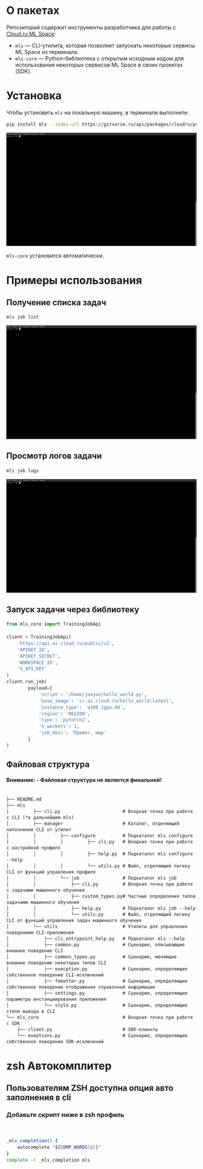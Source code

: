 # О пакетах

Репозиторий содержит инструменты разработчика для работы с [Cloud.ru ML Space](https://cloud.ru/docs/aicloud/mlspace/index.html):
- `mls` — CLI-утилита, которая позволяет запускать некоторые сервисы ML Space из терминала.
- `mls-core` — Python-библиотека с открытым исходным кодом для использования некоторых сервисов ML Space в своих проектах (SDK). 

# Установка

Чтобы установить `mls` на локальную машину, в терминале выполните:

```bash
pip install mls --index-url https://gitverse.ru/api/packages/cloudru/pypi/simple/ --extra-index-url https://pypi.org/simple -U
```
![GIF Установка](install.gif)

`mls-core` установится автоматически.

# Примеры использования

## Получение списка задач

```Bash
mls job list
```
![GIF Получение списка задач](list.gif)

## Просмотр логов задачи

```Bash
mls job logs
```
![GIF Просмотр логов задачи](logs.gif)

## Запуск задачи через библиотеку

```python
from mls_core import TrainingJobApi

client = TrainingJobApi(
    'https://api.ai.cloud.ru/public/v2',
    'APIKEY_ID',
    'APIKEY_SECRET',
    'WORKSPACE_ID',
    'X_API_KEY'
)
client.run_job(
        payload={
            'script': '/home/jovyan/hello_world.py',
            'base_image': 'cr.ai.cloud.ru/hello_world:latest',
            'instance_type': 'a100.1gpu.40',
            'region': 'REGION',
            'type': 'pytorch2',
            'n_workers': 1,
            'job_desc': 'Привет, мир'
        }
)
```
## Файловая структура 
#### Внимание: - Файловая структура не является финальной! 

```

├── README.md
├── mls
│         ├── cli.py                       # Входная точка при работе с CLI (*в дальнейшем mls)
│         ├── manager                      # Каталог, отделяющий наполнение CLI от утилит 
│         │         ├── configure          # Подкаталог mls configure
│         │         │         ├── cli.py   # Входная точка при работе с настройкой профиля 
│         │         │         ├── help.py  # Подкаталог mls configure --help 
│         │         │         └── utils.py # Файл, отделяющий логику CLI от функций управления профиля
│         │         └── job                # Подкаталог mls job
│         │             ├── cli.py         # Входная точка при работе с задачами машинного обучения
│         │             ├── custom_types.py# Частные определения типов задачами машинного обучения 
│         │             ├── help.py        # Подкаталог mls job --help 
│         │             └── utils.py       # Файл, отделяющий логику CLI от функций управления задач машинного обучения
│         └── utils                        # Утилиты для управления поведением CLI-приложения 
│             ├── cli_entrypoint_help.py   # Подкаталог mls --help 
│             ├── common.py                # Сценарии, описывающие внешнее поведение CLI 
│             ├── common_types.py          # Сценарии, меняющие внешнее поведение некоторых типов CLI
│             ├── execption.py             # Сценарии, определяющие собственное поведение CLI-исключений
│             ├── fomatter.py              # Сценарии, определяющие собственное поведение отображения справочной информации
│             ├── settings.py              # Сценарии, определяющие параметры инстанциирования приложения  
│             └── style.py                 # Сценарии, определяющие стили вывода в CLI
└── mls_core                               # Входная точка при работе с SDK
    ├── client.py                          # SDK-клиенты 
    └── exeptions.py                       # Сценарии, определяющие собственное поведение SDK-исключений
```

# zsh Автокомплитер 

## Пользователям ZSH доступна опция авто заполнения в cli 

### Добавьте скрипт ниже в zsh профиль

```bash


_mls_completion() {
    autocomplete "${COMP_WORDS[@]}"
}
complete -F _mls_completion mls

```
